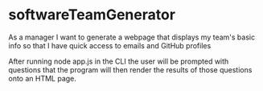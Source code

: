 # softwareTeamGenerator

As a manager
I want to generate a webpage that displays my team's basic info
so that I have quick access to emails and GitHub profiles

After running node app.js in the CLI the user will be prompted with questions that the program will then render the results of those questions onto an HTML page.